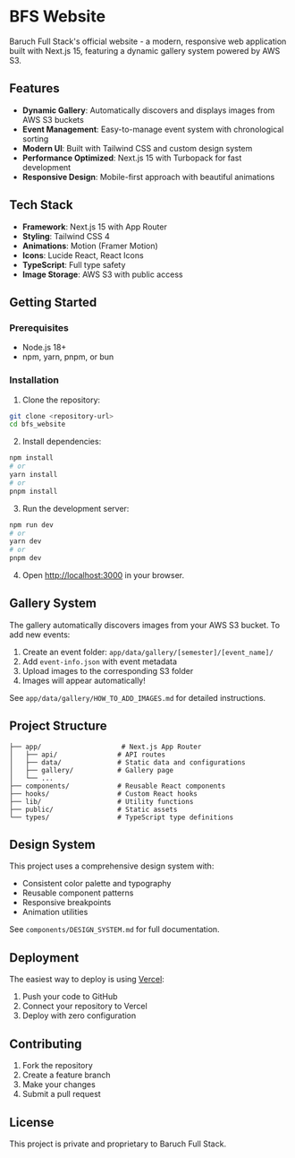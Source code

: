 # BFS Website

Baruch Full Stack's official website - a modern, responsive web application built with Next.js 15, featuring a dynamic gallery system powered by AWS S3.

## Features

- **Dynamic Gallery**: Automatically discovers and displays images from AWS S3 buckets
- **Event Management**: Easy-to-manage event system with chronological sorting
- **Modern UI**: Built with Tailwind CSS and custom design system
- **Performance Optimized**: Next.js 15 with Turbopack for fast development
- **Responsive Design**: Mobile-first approach with beautiful animations

## Tech Stack

- **Framework**: Next.js 15 with App Router
- **Styling**: Tailwind CSS 4
- **Animations**: Motion (Framer Motion)
- **Icons**: Lucide React, React Icons
- **TypeScript**: Full type safety
- **Image Storage**: AWS S3 with public access

## Getting Started

### Prerequisites

- Node.js 18+ 
- npm, yarn, pnpm, or bun

### Installation

1. Clone the repository:
```bash
git clone <repository-url>
cd bfs_website
```

2. Install dependencies:
```bash
npm install
# or
yarn install
# or
pnpm install
```

3. Run the development server:
```bash
npm run dev
# or
yarn dev
# or
pnpm dev
```

4. Open [http://localhost:3000](http://localhost:3000) in your browser.

## Gallery System

The gallery automatically discovers images from your AWS S3 bucket. To add new events:

1. Create an event folder: `app/data/gallery/[semester]/[event_name]/`
2. Add `event-info.json` with event metadata
3. Upload images to the corresponding S3 folder
4. Images will appear automatically!

See `app/data/gallery/HOW_TO_ADD_IMAGES.md` for detailed instructions.

## Project Structure

```
├── app/                    # Next.js App Router
│   ├── api/               # API routes
│   ├── data/              # Static data and configurations
│   ├── gallery/           # Gallery page
│   └── ...
├── components/            # Reusable React components
├── hooks/                 # Custom React hooks
├── lib/                   # Utility functions
├── public/                # Static assets
└── types/                 # TypeScript type definitions
```

## Design System

This project uses a comprehensive design system with:
- Consistent color palette and typography
- Reusable component patterns
- Responsive breakpoints
- Animation utilities

See `components/DESIGN_SYSTEM.md` for full documentation.

## Deployment

The easiest way to deploy is using [Vercel](https://vercel.com/new):

1. Push your code to GitHub
2. Connect your repository to Vercel
3. Deploy with zero configuration

## Contributing

1. Fork the repository
2. Create a feature branch
3. Make your changes
4. Submit a pull request

## License

This project is private and proprietary to Baruch Full Stack.